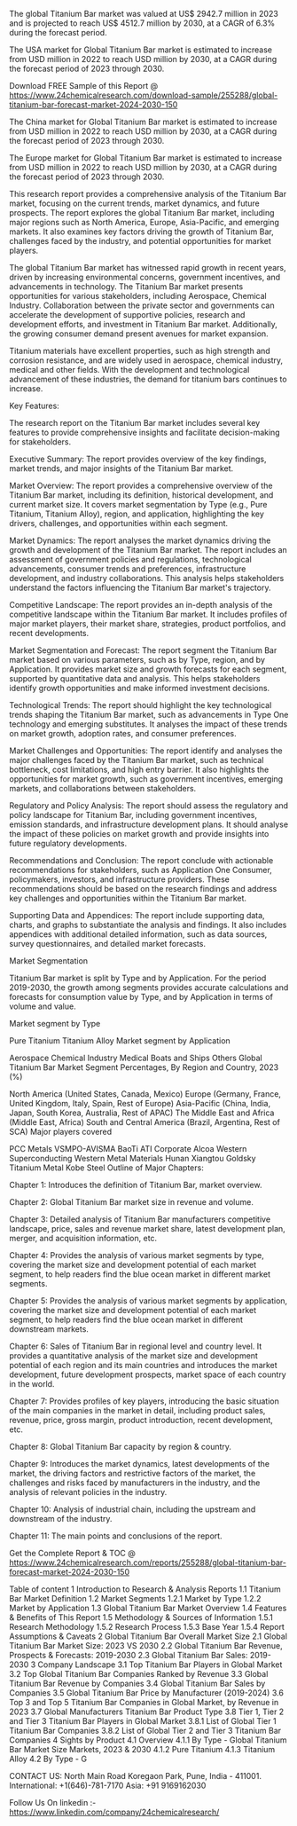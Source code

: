 The global Titanium Bar market was valued at US$ 2942.7 million in 2023 and is projected to reach US$ 4512.7 million by 2030, at a CAGR of 6.3% during the forecast period.

The USA market for Global Titanium Bar  market is estimated to increase from USD million in 2022 to reach USD million by 2030, at a CAGR during the forecast period of 2023 through 2030.

Download FREE Sample of this Report @ https://www.24chemicalresearch.com/download-sample/255288/global-titanium-bar-forecast-market-2024-2030-150

The China market for Global Titanium Bar  market is estimated to increase from USD million in 2022 to reach USD million by 2030, at a CAGR during the forecast period of 2023 through 2030.

The Europe market for Global Titanium Bar market is estimated to increase from USD million in 2022 to reach USD million by 2030, at a CAGR during the forecast period of 2023 through 2030.

This research report provides a comprehensive analysis of the Titanium Bar market, focusing on the current trends, market dynamics, and future prospects. The report explores the global Titanium Bar market, including major regions such as North America, Europe, Asia-Pacific, and emerging markets. It also examines key factors driving the growth of Titanium Bar, challenges faced by the industry, and potential opportunities for market players.

The global Titanium Bar market has witnessed rapid growth in recent years, driven by increasing environmental concerns, government incentives, and advancements in technology. The Titanium Bar market presents opportunities for various stakeholders, including Aerospace, Chemical Industry. Collaboration between the private sector and governments can accelerate the development of supportive policies, research and development efforts, and investment in Titanium Bar market. Additionally, the growing consumer demand present avenues for market expansion.

Titanium materials have excellent properties, such as high strength and corrosion resistance, and are widely used in aerospace, chemical industry, medical and other fields. With the development and technological advancement of these industries, the demand for titanium bars continues to increase.

Key Features:

The research report on the Titanium Bar market includes several key features to provide comprehensive insights and facilitate decision-making for stakeholders.

Executive Summary: The report provides overview of the key findings, market trends, and major insights of the Titanium Bar market.

Market Overview: The report provides a comprehensive overview of the Titanium Bar market, including its definition, historical development, and current market size. It covers market segmentation by Type (e.g., Pure Titanium, Titanium Alloy), region, and application, highlighting the key drivers, challenges, and opportunities within each segment.

Market Dynamics: The report analyses the market dynamics driving the growth and development of the Titanium Bar market. The report includes an assessment of government policies and regulations, technological advancements, consumer trends and preferences, infrastructure development, and industry collaborations. This analysis helps stakeholders understand the factors influencing the Titanium Bar market's trajectory.

Competitive Landscape: The report provides an in-depth analysis of the competitive landscape within the Titanium Bar market. It includes profiles of major market players, their market share, strategies, product portfolios, and recent developments.

Market Segmentation and Forecast: The report segment the Titanium Bar market based on various parameters, such as by Type, region, and by Application. It provides market size and growth forecasts for each segment, supported by quantitative data and analysis. This helps stakeholders identify growth opportunities and make informed investment decisions.

Technological Trends: The report should highlight the key technological trends shaping the Titanium Bar market, such as advancements in Type One technology and emerging substitutes. It analyses the impact of these trends on market growth, adoption rates, and consumer preferences.

Market Challenges and Opportunities: The report identify and analyses the major challenges faced by the Titanium Bar market, such as technical bottleneck, cost limitations, and high entry barrier. It also highlights the opportunities for market growth, such as government incentives, emerging markets, and collaborations between stakeholders.

Regulatory and Policy Analysis: The report should assess the regulatory and policy landscape for Titanium Bar, including government incentives, emission standards, and infrastructure development plans. It should analyse the impact of these policies on market growth and provide insights into future regulatory developments.

Recommendations and Conclusion: The report conclude with actionable recommendations for stakeholders, such as Application One Consumer, policymakers, investors, and infrastructure providers. These recommendations should be based on the research findings and address key challenges and opportunities within the Titanium Bar market.

Supporting Data and Appendices: The report include supporting data, charts, and graphs to substantiate the analysis and findings. It also includes appendices with additional detailed information, such as data sources, survey questionnaires, and detailed market forecasts.

Market Segmentation

Titanium Bar market is split by Type and by Application. For the period 2019-2030, the growth among segments provides accurate calculations and forecasts for consumption value by Type, and by Application in terms of volume and value.

Market segment by Type

Pure Titanium
Titanium Alloy
Market segment by Application

Aerospace
Chemical Industry
Medical
Boats and Ships
Others
Global Titanium Bar Market Segment Percentages, By Region and Country, 2023 (%)

North America (United States, Canada, Mexico)
Europe (Germany, France, United Kingdom, Italy, Spain, Rest of Europe)
Asia-Pacific (China, India, Japan, South Korea, Australia, Rest of APAC)
The Middle East and Africa (Middle East, Africa)
South and Central America (Brazil, Argentina, Rest of SCA)
Major players covered

PCC Metals
VSMPO-AVISMA
BaoTi
ATI Corporate
Alcoa
Western Superconducting
Western Metal Materials
Hunan Xiangtou Goldsky Titanium Metal
Kobe Steel
Outline of Major Chapters:

Chapter 1: Introduces the definition of Titanium Bar, market overview.

Chapter 2: Global Titanium Bar market size in revenue and volume.

Chapter 3: Detailed analysis of Titanium Bar manufacturers competitive landscape, price, sales and revenue market share, latest development plan, merger, and acquisition information, etc.

Chapter 4: Provides the analysis of various market segments by type, covering the market size and development potential of each market segment, to help readers find the blue ocean market in different market segments.

Chapter 5: Provides the analysis of various market segments by application, covering the market size and development potential of each market segment, to help readers find the blue ocean market in different downstream markets.

Chapter 6: Sales of Titanium Bar in regional level and country level. It provides a quantitative analysis of the market size and development potential of each region and its main countries and introduces the market development, future development prospects, market space of each country in the world.

Chapter 7: Provides profiles of key players, introducing the basic situation of the main companies in the market in detail, including product sales, revenue, price, gross margin, product introduction, recent development, etc.

Chapter 8: Global Titanium Bar capacity by region & country.

Chapter 9: Introduces the market dynamics, latest developments of the market, the driving factors and restrictive factors of the market, the challenges and risks faced by manufacturers in the industry, and the analysis of relevant policies in the industry.

Chapter 10: Analysis of industrial chain, including the upstream and downstream of the industry.

Chapter 11: The main points and conclusions of the report.

Get the Complete Report & TOC @ https://www.24chemicalresearch.com/reports/255288/global-titanium-bar-forecast-market-2024-2030-150

Table of content
1 Introduction to Research & Analysis Reports
1.1 Titanium Bar Market Definition
1.2 Market Segments
1.2.1 Market by Type
1.2.2 Market by Application
1.3 Global Titanium Bar Market Overview
1.4 Features & Benefits of This Report
1.5 Methodology & Sources of Information
1.5.1 Research Methodology
1.5.2 Research Process
1.5.3 Base Year
1.5.4 Report Assumptions & Caveats
2 Global Titanium Bar Overall Market Size
2.1 Global Titanium Bar Market Size: 2023 VS 2030
2.2 Global Titanium Bar Revenue, Prospects & Forecasts: 2019-2030
2.3 Global Titanium Bar Sales: 2019-2030
3 Company Landscape
3.1 Top Titanium Bar Players in Global Market
3.2 Top Global Titanium Bar Companies Ranked by Revenue
3.3 Global Titanium Bar Revenue by Companies
3.4 Global Titanium Bar Sales by Companies
3.5 Global Titanium Bar Price by Manufacturer (2019-2024)
3.6 Top 3 and Top 5 Titanium Bar Companies in Global Market, by Revenue in 2023
3.7 Global Manufacturers Titanium Bar Product Type
3.8 Tier 1, Tier 2 and Tier 3 Titanium Bar Players in Global Market
3.8.1 List of Global Tier 1 Titanium Bar Companies
3.8.2 List of Global Tier 2 and Tier 3 Titanium Bar Companies
4 Sights by Product
4.1 Overview
4.1.1 By Type - Global Titanium Bar Market Size Markets, 2023 & 2030
4.1.2 Pure Titanium
4.1.3 Titanium Alloy
4.2 By Type - G

CONTACT US:
North Main Road Koregaon Park, Pune, India - 411001.
International: +1(646)-781-7170
Asia: +91 9169162030

Follow Us On linkedin :- https://www.linkedin.com/company/24chemicalresearch/
